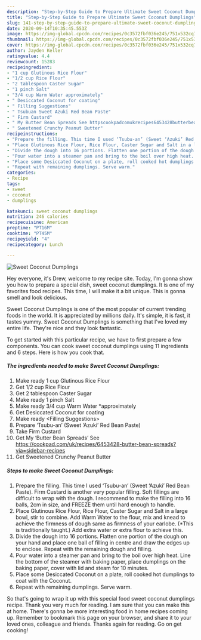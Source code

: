 ```yaml
---
description: "Step-by-Step Guide to Prepare Ultimate Sweet Coconut Dumplings"
title: "Step-by-Step Guide to Prepare Ultimate Sweet Coconut Dumplings"
slug: 141-step-by-step-guide-to-prepare-ultimate-sweet-coconut-dumplings
date: 2020-09-14T10:35:45.553Z
image: https://img-global.cpcdn.com/recipes/0c3572fbf036e245/751x532cq70/sweet-coconut-dumplings-recipe-main-photo.jpg
thumbnail: https://img-global.cpcdn.com/recipes/0c3572fbf036e245/751x532cq70/sweet-coconut-dumplings-recipe-main-photo.jpg
cover: https://img-global.cpcdn.com/recipes/0c3572fbf036e245/751x532cq70/sweet-coconut-dumplings-recipe-main-photo.jpg
author: Jayden Keller
ratingvalue: 4.4
reviewcount: 15283
recipeingredient:
- "1 cup Glutinous Rice Flour"
- "1/2 cup Rice Flour"
- "2 tablespoon Caster Sugar"
- "1 pinch Salt"
- "3/4 cup Warm Water approximately"
- " Desiccated Coconut for coating"
- " Filling Suggestions"
- " Tsubuan Sweet Azuki Red Bean Paste"
- " Firm Custard"
- " My Butter Bean Spreads See httpscookpadcomukrecipes6453428butterbeanspreadsviasidebarrecipes"
- " Sweetened Crunchy Peanut Butter"
recipeinstructions:
- "Prepare the filling. This time I used ‘Tsubu-an’ (Sweet ‘Azuki’ Red Bean Paste). Firm Custard is another very popular filling. Soft fillings are difficult to wrap with the dough. I recommend to make the filling into 16 balls, 2cm in size, and FREEZE them until hard enough to handle."
- "Place Glutinous Rice Flour, Rice Flour, Caster Sugar and Salt in a large bowl, stir to combine. Add Warm Water to the flour, mix and knead to achieve the firmness of dough same as firmness of your earlobe. (*This is traditionally taught.) Add extra water or extra flour to achieve this."
- "Divide the dough into 16 portions. Flatten one portion of the dough on your hand and place one ball of filling in centre and draw the edges up to enclose. Repeat with the remaining dough and filling."
- "Pour water into a steamer pan and bring to the boil over high heat. Line the bottom of the steamer with baking paper, place dumplings on the baking paper, cover with lid and steam for 10 minutes."
- "Place some Desiccated Coconut on a plate, roll cooked hot dumplings to coat with the Coconut."
- "Repeat with remaining dumplings. Serve warm."
categories:
- Recipe
tags:
- sweet
- coconut
- dumplings

katakunci: sweet coconut dumplings 
nutrition: 246 calories
recipecuisine: American
preptime: "PT16M"
cooktime: "PT45M"
recipeyield: "4"
recipecategory: Lunch

---
```



![Sweet Coconut Dumplings](https://img-global.cpcdn.com/recipes/0c3572fbf036e245/751x532cq70/sweet-coconut-dumplings-recipe-main-photo.jpg)

Hey everyone, it's Drew, welcome to my recipe site. Today, I'm gonna show you how to prepare a special dish, sweet coconut dumplings. It is one of my favorites food recipes. This time, I will make it a bit unique. This is gonna smell and look delicious.



Sweet Coconut Dumplings is one of the most popular of current trending foods in the world. It is appreciated by millions daily. It's simple, it is fast, it tastes yummy. Sweet Coconut Dumplings is something that I've loved my entire life. They're nice and they look fantastic.


To get started with this particular recipe, we have to first prepare a few components. You can cook sweet coconut dumplings using 11 ingredients and 6 steps. Here is how you cook that.

<!--inarticleads1-->

##### The ingredients needed to make Sweet Coconut Dumplings:

1. Make ready 1 cup Glutinous Rice Flour
1. Get 1/2 cup Rice Flour
1. Get 2 tablespoon Caster Sugar
1. Make ready 1 pinch Salt
1. Make ready 3/4 cup Warm Water *approximately
1. Get  Desiccated Coconut for coating
1. Make ready  &lt;Filling Suggestions&gt;
1. Prepare  ‘Tsubu-an’ (Sweet ‘Azuki’ Red Bean Paste)
1. Take  Firm Custard
1. Get  My ‘Butter Bean Spreads’ See https://cookpad.com/uk/recipes/6453428-butter-bean-spreads?via=sidebar-recipes
1. Get  Sweetened Crunchy Peanut Butter




<!--inarticleads2-->

##### Steps to make Sweet Coconut Dumplings:

1. Prepare the filling. This time I used ‘Tsubu-an’ (Sweet ‘Azuki’ Red Bean Paste). Firm Custard is another very popular filling. Soft fillings are difficult to wrap with the dough. I recommend to make the filling into 16 balls, 2cm in size, and FREEZE them until hard enough to handle.
1. Place Glutinous Rice Flour, Rice Flour, Caster Sugar and Salt in a large bowl, stir to combine. Add Warm Water to the flour, mix and knead to achieve the firmness of dough same as firmness of your earlobe. (*This is traditionally taught.) Add extra water or extra flour to achieve this.
1. Divide the dough into 16 portions. Flatten one portion of the dough on your hand and place one ball of filling in centre and draw the edges up to enclose. Repeat with the remaining dough and filling.
1. Pour water into a steamer pan and bring to the boil over high heat. Line the bottom of the steamer with baking paper, place dumplings on the baking paper, cover with lid and steam for 10 minutes.
1. Place some Desiccated Coconut on a plate, roll cooked hot dumplings to coat with the Coconut.
1. Repeat with remaining dumplings. Serve warm.




So that's going to wrap it up with this special food sweet coconut dumplings recipe. Thank you very much for reading. I am sure that you can make this at home. There's gonna be more interesting food in home recipes coming up. Remember to bookmark this page on your browser, and share it to your loved ones, colleague and friends. Thanks again for reading. Go on get cooking!
